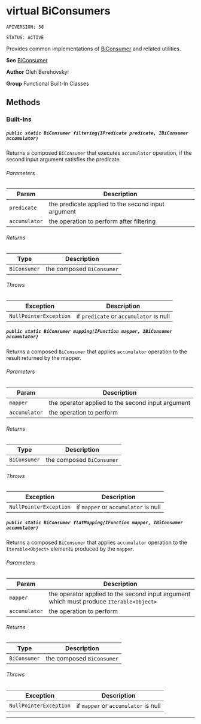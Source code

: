 # virtual BiConsumers

`APIVERSION: 58`

`STATUS: ACTIVE`

Provides common implementations of [BiConsumer](/docs/Functional-Abstract-Classes/BiConsumer.md)
and related utilities.


**See** [BiConsumer](/docs/Functional-Abstract-Classes/BiConsumer.md)


**Author** Oleh Berehovskyi


**Group** Functional Built-In Classes

## Methods
### Built-Ins
##### `public static BiConsumer filtering(IPredicate predicate, IBiConsumer accumulator)`

Returns a composed `BiConsumer` that executes `accumulator` operation, if the second input argument satisfies the predicate.

###### Parameters

|Param|Description|
|---|---|
|`predicate`|the predicate applied to the second input argument|
|`accumulator`|the operation to perform after filtering|

###### Returns

|Type|Description|
|---|---|
|`BiConsumer`|the composed `BiConsumer`|

###### Throws

|Exception|Description|
|---|---|
|`NullPointerException`|if `predicate` or `accumulator` is null|

##### `public static BiConsumer mapping(IFunction mapper, IBiConsumer accumulator)`

Returns a composed `BiConsumer` that applies `accumulator` operation to the result returned by the mapper.

###### Parameters

|Param|Description|
|---|---|
|`mapper`|the operator applied to the second input argument|
|`accumulator`|the operation to perform|

###### Returns

|Type|Description|
|---|---|
|`BiConsumer`|the composed `BiConsumer`|

###### Throws

|Exception|Description|
|---|---|
|`NullPointerException`|if `mapper` or `accumulator` is null|

##### `public static BiConsumer flatMapping(IFunction mapper, IBiConsumer accumulator)`

Returns a composed `BiConsumer` that applies `accumulator` operation to the `Iterable<Object>` elements produced by the `mapper`.

###### Parameters

|Param|Description|
|---|---|
|`mapper`|the operator applied to the second input argument which must produce `Iterable<Object>`|
|`accumulator`|the operation to perform|

###### Returns

|Type|Description|
|---|---|
|`BiConsumer`|the composed `BiConsumer`|

###### Throws

|Exception|Description|
|---|---|
|`NullPointerException`|if `mapper` or `accumulator` is null|

---
